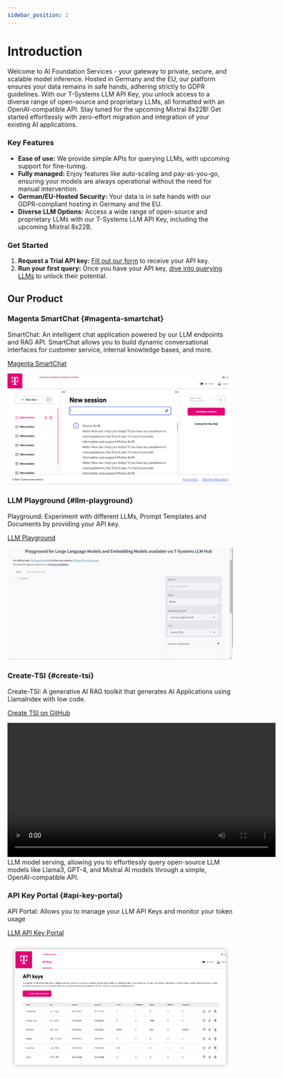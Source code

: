 ```yaml
---
sidebar_position: 2
---
```

 # Introduction

Welcome to AI Foundation Services - your gateway to private, secure, and scalable model inference. Hosted in Germany and the EU, our platform ensures your data remains in safe hands, adhering strictly to GDPR guidelines. With our T-Systems LLM API Key, you unlock access to a diverse range of open-source and proprietary LLMs, all formatted with an OpenAI-compatible API. Stay tuned for the upcoming Mixtral 8x22B! Get started effortlessly with zero-effort migration and integration of your existing AI applications.
 
### Key Features
 
- **Ease of use:** We provide simple APIs for querying LLMs, with upcoming support for fine-tuning.
- **Fully managed:** Enjoy features like auto-scaling and pay-as-you-go, ensuring your models are always operational without the need for manual intervention.
- **German/EU-Hosted Security:** Your data is in safe hands with our GDPR-compliant hosting in Germany and the EU.
- **Diverse LLM Options:** Access a wide range of open-source and proprietary LLMs with our T-Systems LLM API Key, including the upcoming Mixtral 8x22B.
 
### Get Started
 
1. **Request a Trial API key:** [Fill out our form](https://docs.google.com/forms/d/e/1FAIpQLSdBDhCijYUIUeyJVTLzCy0rm55XgD2nG5supwtGRHXVfaX-fw/viewform) to receive your API key.
2. **Run your first query:** Once you have your API key, [dive into querying LLMs](./03_Quickstart.md) to unlock their potential.

## Our Product
### Magenta SmartChat {#magenta-smartchat}

SmartChat: An intelligent chat application powered by our LLM endpoints and RAG API. SmartChat allows you to build dynamic conversational interfaces for customer service, internal knowledge bases, and more.

[Magenta SmartChat](https://smartchat.llmhub.t-systems.net/)

![smart chat](smart-chat.png)

### LLM Playground {#llm-playground}

Playground: Experiment with different LLMs, Prompt Templates and Documents by providing your API key. 

[LLM Playground](https://playground.llmhub.t-systems.net/)

![llm-playground](playground.png)

### Create-TSI {#create-tsi}

Create-TSI: A generative AI RAG toolkit that generates AI Applications using LlamaIndex with low code.

[Create TSI on GitHub](https://github.com/telekom/create-tsi)

<video width="600" controls>
  <source src="/img/create-tsi.mp4" type="video/mp4"> </source>
</video>
LLM model serving, allowing you to effortlessly query open-source LLM models like Llama3, GPT-4, and Mistral AI models through a simple, OpenAI-compatible API.

### API Key Portal {#api-key-portal}

API Portal: Allows you to manage your LLM API Keys and monitor your token usage

[LLM API Key Portal](https://auth.llmhub.t-systems.net/)

![api-portal](api-portal.png)
